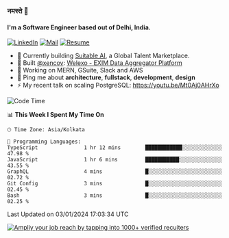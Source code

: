 ### नमस्ते 🙏

#### I'm a Software Engineer based out of Delhi, India.

[![LinkedIn](https://img.shields.io/badge/linkedin-%230077B5.svg)](https://linkedin.com/in/sambhav2612)
[![Mail](https://img.shields.io/badge/gmail-D14836)](mailto:sambhavjain2612@gmail.com)
[![Resume](https://img.shields.io/badge/resume-%23#FFFF00.svg)](https://mega.nz/file/IjA3yaoB#BFfQg1-aKva0piAd_wWs8Hf5dlnYRQ2ZkwtYwNMzBhA)

- 🏢 Currently building [Suitable AI](https://suitable.ai), a Global Talent Marketplace.
- 💅 Built [@xencov](https://github.com/xencov): [Welexo - EXIM Data Aggregator Platform](https://welexo.com)
- 🌱 Working on MERN, GSuite, Slack and AWS
- 💬 Ping me about **architecture**, **fullstack**, **development**, **design**
- ⚡️ My recent talk on scaling PostgreSQL: https://youtu.be/Mt0Aj0AHrXo

<!--START_SECTION:waka-->
![Code Time](http://img.shields.io/badge/Code%20Time-3%2C832%20hrs%2023%20mins-blue)

📊 **This Week I Spent My Time On** 

```text
🕑︎ Time Zone: Asia/Kolkata

💬 Programming Languages: 
TypeScript               1 hr 12 mins        ████████████░░░░░░░░░░░░░   47.98 % 
JavaScript               1 hr 6 mins         ███████████░░░░░░░░░░░░░░   43.55 % 
GraphQL                  4 mins              █░░░░░░░░░░░░░░░░░░░░░░░░   02.72 % 
Git Config               3 mins              █░░░░░░░░░░░░░░░░░░░░░░░░   02.45 % 
Bash                     3 mins              █░░░░░░░░░░░░░░░░░░░░░░░░   02.25 % 
```


 Last Updated on 03/01/2024 17:03:34 UTC
<!--END_SECTION:waka-->

[![Ampliy your job reach by tapping into 1000+ verified recuiters](https://user-images.githubusercontent.com/19583619/212717528-45b497fd-e886-4452-90fe-93829667bd63.png)](https://suitable.ai)

